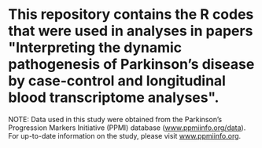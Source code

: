 # This repository contains the R codes that were used in analyses in papers "Interpreting the dynamic pathogenesis of Parkinson’s disease by case-control and longitudinal blood transcriptome analyses".
NOTE: Data used in this study were obtained from the Parkinson’s Progression Markers Initiative (PPMI) database (www.ppmiinfo.org/data). For up-to-date information on the study, please visit www.ppmiinfo.org.
